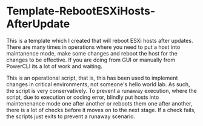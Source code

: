 # Template-RebootESXiHosts-AfterUpdate

This is a template which I created that will reboot ESXi hosts after updates. There are many times in operations where you need to put a host into maintanence mode, make some changes and reboot the host for the changes to be effective. If you are doing from GUI or manually from PowerCLI its a lot of work and waiting. 

This is an operational script, that is, this has been used to implement changes in critical environments, not someone's hello world lab. As such, the script is very conservatively. To prevent a runaway execution, where the script, due to execution or coding error, blindly put hosts into maintenenance mode one after another or reboots them one after another, there is a lot of checks before it moves on to the next stage. If a check fails, the scripts just exits to prevent a runaway scenario. 

